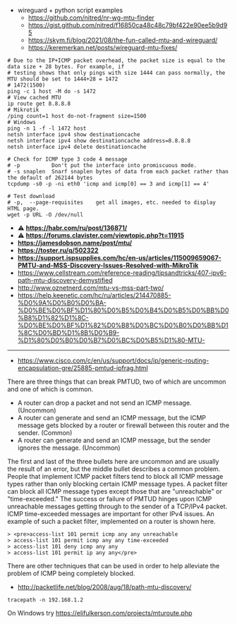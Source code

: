 * wireguard + python script examples
   *  https://github.com/nitred/nr-wg-mtu-finder
   *  https://gist.github.com/nitred/f16850ca48c48c79bf422e90ee5b9d95
   *  https://skym.fi/blog/2021/08/the-fun-called-mtu-and-wireguard/
   *  https://keremerkan.net/posts/wireguard-mtu-fixes/

```shell
# Due to the IP+ICMP packet overhead, the packet size is equal to the data size + 28 bytes. For example, if
# testing shows that only pings with size 1444 can pass normally, the MTU should be set to 1444+28 = 1472
# 1472(1500)
ping -c 1 host -M do -s 1472
# View cached MTU
ip route get 8.8.8.8
# Mikrotik
/ping count=1 host do-not-fragment size=1500
# Windows
ping -n 1 -f -l 1472 host
netsh interface ipv4 show destinationcache
netsh interface ipv4 show destinationcache address=8.8.8.8
netsh interface ipv4 delete destinationcache

# Check for ICMP type 3 code 4 message
# -p          Don't put the interface into promiscuous mode.
# -s snaplen  Snarf snaplen bytes of data from each packet rather than the default of 262144 bytes
tcpdump -s0 -p -ni eth0 'icmp and icmp[0] == 3 and icmp[1] == 4'

# Test download
# -p,  --page-requisites    get all images, etc. needed to display HTML page.
wget -p URL -O /dev/null
```
* :warning: **https://habr.com/ru/post/136871/**
* :warning: **https://forums.clavister.com/viewtopic.php?t=11915**
* **https://jamesdobson.name/post/mtu/**
* **https://toster.ru/q/502322**
* **https://support.ispsupplies.com/hc/en-us/articles/115009659067-PMTU-and-MSS-Discovery-Issues-Resolved-with-MikroTik**
* https://www.cellstream.com/reference-reading/tipsandtricks/407-ipv6-path-mtu-discovery-demystified
* http://www.oznetnerd.com/mtu-vs-mss-part-two/
* https://help.keenetic.com/hc/ru/articles/214470885-%D0%9A%D0%B0%D0%BA-%D0%BE%D0%BF%D1%80%D0%B5%D0%B4%D0%B5%D0%BB%D0%B8%D1%82%D1%8C-%D0%BE%D0%BF%D1%82%D0%B8%D0%BC%D0%B0%D0%BB%D1%8C%D0%BD%D1%8B%D0%B9-%D1%80%D0%B0%D0%B7%D0%BC%D0%B5%D1%80-MTU-
-----


* https://www.cisco.com/c/en/us/support/docs/ip/generic-routing-encapsulation-gre/25885-pmtud-ipfrag.html

There are three things that can break PMTUD, two of which are uncommon and one of which is common.

*   A router can drop a packet and not send an ICMP message. (Uncommon)
*   A router can generate and send an ICMP message, but the ICMP message gets blocked by a router or firewall between this router and the sender. (Common)
*   A router can generate and send an ICMP message, but the sender ignores the message. (Uncommon)

The first and last of the three bullets here are uncommon and are usually the result of an error, but the middle bullet describes a common problem. People that implement ICMP packet filters tend to block all ICMP message types rather than only blocking certain ICMP message types. A packet filter can block all ICMP message types except those that are "unreachable" or "time-exceeded." The success or failure of PMTUD hinges upon ICMP unreachable messages getting through to the sender of a TCP/IPv4 packet. ICMP time-exceeded messages are important for other IPv4 issues. An example of such a packet filter, implemented on a router is shown here.

```
> <pre>access-list 101 permit icmp any any unreachable
> access-list 101 permit icmp any any time-exceeded
> access-list 101 deny icmp any any
> access-list 101 permit ip any any</pre>
```

There are other techniques that can be used in order to help alleviate the problem of ICMP being completely blocked.

* http://packetlife.net/blog/2008/aug/18/path-mtu-discovery/

```
tracepath -n 192.168.1.2
```
On Windows try https://elifulkerson.com/projects/mturoute.php
